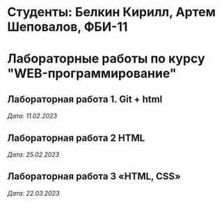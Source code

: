 # Студенты: Белкин Кирилл, Артем Шеповалов, ФБИ-11

# Лабораторные работы по курсу "WEB-программирование"

## Лабораторная работа 1. Git + html

*Дата: 11.02.2023*

## Лабораторная работа 2 HTML

*Дата: 25.02.2023*

## Лабораторная работа 3 «HTML, CSS»

*Дата: 22.03.2023*
